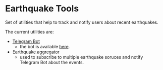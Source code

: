 # Earthquake Tools

Set of utilities that help to track and notify users about recent earthquakes.

The current utilities are:

* [Telegram Bot](/tg-bot)
    * the bot is available [here](https://t.me/EarthquakeEventsBot).
* [Earthquake aggregator](/eq-aggregator)
    * used to subscribe to multiple earthquake soruces and notify Telegram Bot about the events.
